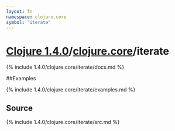 ```yaml
---
layout: fn
namespace: clojure.core
symbol: "iterate"
---
```


# [Clojure 1.4.0](../../)/[clojure.core](../)/iterate

{% include 1.4.0/clojure.core/iterate/docs.md %}

##Examples

{% include 1.4.0/clojure.core/iterate/examples.md %}
## Source
{% include 1.4.0/clojure.core/iterate/src.md %}

